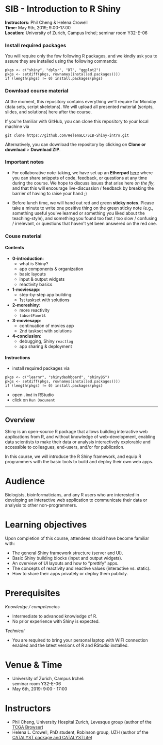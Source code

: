# SIB - Introduction to R Shiny
**Instructors:** Phil Cheng & Helena Crowell  
**Time:** May 9th, 2019; 9:00-17:00  
**Location:** University of Zurich, Campus Irchel; seminar room Y32-E-06

### Install required packages

You will require only the few following R packages, and we kindly ask you to assure they are installed using the following commands:

```
pkgs <- c("shiny", "dplyr", "DT", "ggplot2")
pkgs <- setdiff(pkgs, rownames(installed.packages()))
if (length(pkgs) != 0) install.packages(pkgs)
```

### Download course material

At the moment, this repository contains everything we'll require for Monday (data sets, script skeletons). We will upload all presented material (scripts, slides, and solutions) here after the course.

If you're familiar with GitHub, you can clone this repository to your local machine via
```
git clone https://github.com/HelenaLC/SIB-Shiny-intro.git
```

Alternatively, you can download the repository by clicking on **Clone or download** > **Download ZIP**.

### Important notes

- For collaborative note-taking, we have set up an **Etherpad** [here](http://bit.ly/2vrl4pr) where you can share snippets of code, feedback, or questions at any time during the course. We hope to discuss issues that arise here *on the fly*, and that this will encourage live-discussion / feedback by breaking the barrier of having to raise your hand ;)

- Before lunch time, we will hand out red and green **sticky notes**. Please take a minute to write one positive thing on the green sticky note (e.g., something useful you've learned or something you liked about the teaching-style), and something you found too fast /  too slow / confusing / irrelevant, or questions that haven't yet been answered on the red one.

### Couse material

#### Contents

- **0-introduction**:  
    - what is Shiny?
    - app components & organization
    - basic layouts
    - input & output widgets
    - reactivity basics
- **1-moviesapp**:  
    - step-by-step app building
    - 1st taskset with solutions
- **2-moreshiny**:  
    - more reactivity
    - `tabsetPanel`s
- **3-moviesapp**:  
    - continuation of movies app
    - 2nd taskset with solutions
- **4-conclusion**:  
    - debugging, Shiny `reactlog`
    - app sharing & deployment
    
#### Instructions

- install required packages via

```
pkgs <- c("learnr", "shinydashboard", "shinyBS")
pkgs <- setdiff(pkgs, rownames(installed.packages()))
if (length(pkgs) != 0) install.packages(pkgs)
```

- open `.Rmd` in RStudio
- click on `Run Document`

***

## Overview

Shiny is an open-source R package that allows building interactive web applications from R, and without knowledge of web-development, enabling data scientists to make their data or analysis interactively explorable and accessible to colleagues, end-users, and/or for publication.

In this course, we will introduce the R Shiny framework, and equip R programmers with the basic tools to build and deploy their own web apps.

# Audience

Biologists, bioinformaticians, and any R users who are interested in developing an interactive web application to communicate their data or analysis to other non-programmers.

# Learning objectives

Upon completion of this course, attendees should have become familiar with:

- The general Shiny framework structure (server and UI).
- Basic Shiny building blocks (input and output widgets).
- An overview of UI layouts and how to “prettify” apps.
- The concepts of reactivity and reactive values (interactive vs. static).
- How to share their apps privately or deploy them publicly.

# Prerequisites

*Knowledge / competencies*

- Intermediate to advanced knowledge of R.
- No prior experience with Shiny is expected.

*Technical*

- You are required to bring your personal laptop with WIFI connection enabled and the latest versions of R and RStudio installed.

# Venue & Time

- University of Zurich, Campus Irchel:  
seminar room Y32-E-06
- May 6th, 2019: 9:00 - 17:00

# Instructors

- Phil Cheng, University Hospital Zurich, Levesque group (author of the [TCGA Browser](http://tcgabrowser.ethz.ch:3838/PROD))
- Helena L. Crowell, PhD student, Robinson group, UZH (author of the [CATALYST package and CATALYSTLite](http://catalyst-project.github.io/))